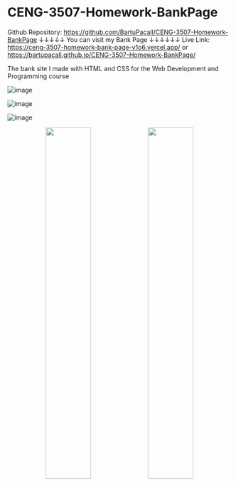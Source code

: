 # CENG-3507-Homework-BankPage
Github Repository: https://github.com/BartuPacall/CENG-3507-Homework-BankPage
↓↓↓↓↓ You can visit my Bank Page ↓↓↓↓↓↓
Live Link: https://ceng-3507-homework-bank-page-v1o6.vercel.app/ or https://bartupacall.github.io/CENG-3507-Homework-BankPage/
<p>The bank site I made with HTML and CSS for the Web Development and Programming course</p>

![image](https://github.com/user-attachments/assets/c3a2c1dc-7e54-43c7-aa97-54e9632f8395)

![image](https://github.com/user-attachments/assets/4983c7f6-6e28-4b7a-9cf9-92eab5b1348f)

![image](https://github.com/user-attachments/assets/8051343b-31ee-485b-a8a1-ccbef2d2a91d)

<p align="center">
  <img src="https://github.com/user-attachments/assets/637b63da-d776-405d-b53f-0c60d30691fc" width="45%" />
  <img src="https://github.com/user-attachments/assets/42abba20-92cf-447c-b25c-770a76f43db3" width="45%" />
</p>



